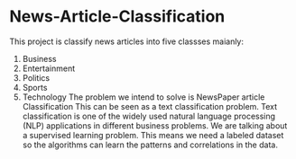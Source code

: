 # News-Article-Classification

This project is classify news articles into five classses maianly:
1. Business
2. Entertainment
3. Politics
4. Sports
5. Technology
The problem we intend to solve is NewsPaper article Classification
This can be seen as a text classification problem. Text classification is one of the widely used natural language processing (NLP) applications in different business problems.
We are talking about a supervised learning problem. 
This means we need a labeled dataset so the algorithms can learn the patterns and correlations in the data.
